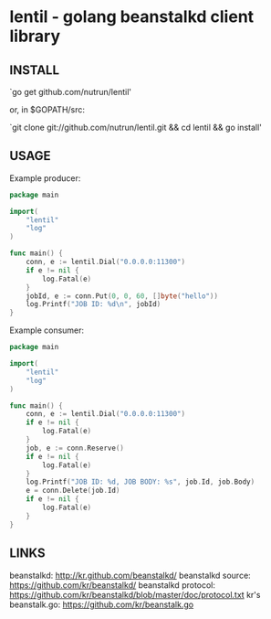 # lentil - golang beanstalkd client library

## INSTALL

`go get github.com/nutrun/lentil'

or, in $GOPATH/src:

`git clone git://github.com/nutrun/lentil.git && cd lentil && go install'

## USAGE

Example producer:

```go
package main

import(
	"lentil"
	"log"
)

func main() {
	conn, e := lentil.Dial("0.0.0.0:11300")
	if e != nil {
		log.Fatal(e)
	}
	jobId, e := conn.Put(0, 0, 60, []byte("hello"))
	log.Printf("JOB ID: %d\n", jobId)
}
```

Example consumer:

```go
package main

import(
	"lentil"
	"log"
)

func main() {
	conn, e := lentil.Dial("0.0.0.0:11300")
	if e != nil {
		log.Fatal(e)
	}
	job, e := conn.Reserve()
	if e != nil {
		log.Fatal(e)
	}
	log.Printf("JOB ID: %d, JOB BODY: %s", job.Id, job.Body)
	e = conn.Delete(job.Id)
	if e != nil {
		log.Fatal(e)
	}
}
```

## LINKS

beanstalkd: http://kr.github.com/beanstalkd/
beanstalkd source: https://github.com/kr/beanstalkd/
beanstalkd protocol: https://github.com/kr/beanstalkd/blob/master/doc/protocol.txt
kr's beanstalk.go: https://github.com/kr/beanstalk.go

